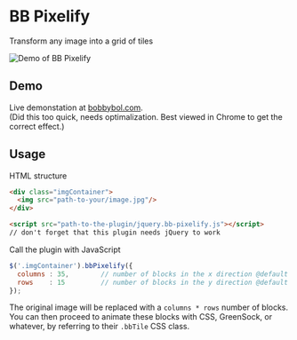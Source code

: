 # BB Pixelify
Transform any image into a grid of tiles

![Demo of BB Pixelify](https://github.com/bobbybol/pixelify/demo/img/pixelify-example@2x.jpg)

## Demo
Live demonstation at [bobbybol.com](http://bobbybol.com/plugins/bb-pixelify/).  
(Did this too quick, needs optimalization. Best viewed in Chrome to get the correct effect.)

## Usage

HTML structure
```html
<div class="imgContainer">
  <img src="path-to-your/image.jpg"/>
</div>

<script src="path-to-the-plugin/jquery.bb-pixelify.js"></script>
// don't forget that this plugin needs jQuery to work
```

Call the plugin with JavaScript
```javascript
$('.imgContainer').bbPixelify({ 
  columns : 35,        // number of blocks in the x direction @default 10 
  rows    : 15         // number of blocks in the y direction @default 10
});
```

The original image will be replaced with a `columns * rows` number of blocks.  
You can then proceed to animate these blocks with CSS, GreenSock, or whatever, by referring to their `.bbTile` CSS class.
